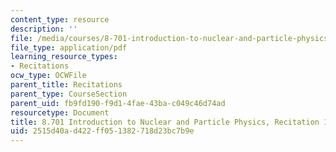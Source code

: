 ```yaml
---
content_type: resource
description: ''
file: /media/courses/8-701-introduction-to-nuclear-and-particle-physics-fall-2020/2515d40ad422ff051382718d23bc7b9e_MIT8_701f20_rec18_soln.pdf
file_type: application/pdf
learning_resource_types:
- Recitations
ocw_type: OCWFile
parent_title: Recitations
parent_type: CourseSection
parent_uid: fb9fd190-f9d1-4fae-43ba-c049c46d74ad
resourcetype: Document
title: 8.701 Introduction to Nuclear and Particle Physics, Recitation 18 Solutions
uid: 2515d40a-d422-ff05-1382-718d23bc7b9e
---
```

